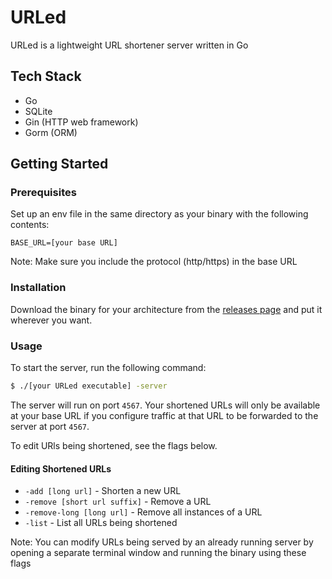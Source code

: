 # URLed

URLed is a lightweight URL shortener server written in Go

## Tech Stack

- Go
- SQLite
- Gin (HTTP web framework)
- Gorm (ORM)

## Getting Started

### Prerequisites

Set up an env file in the same directory as your binary with the following contents:

```BASE_URL=[your base URL]```

Note: Make sure you include the protocol (http/https) in the base URL

### Installation

Download the binary for your architecture from the [releases page](https://github.com/masoncfrancis/urled/releases)
and put it wherever you want.

### Usage

To start the server, run the following command:

```bash
$ ./[your URLed executable] -server
```

The server will run on port `4567`. Your shortened URLs will only be available at your base URL if 
you configure traffic at that URL to be forwarded to the server at port `4567`.

To edit URls being shortened, see the flags below.

#### Editing Shortened URLs

- `-add [long url]` - Shorten a new URL
- `-remove [short url suffix]` - Remove a URL
- `-remove-long [long url]` - Remove all instances of a URL
- `-list` - List all URLs being shortened

Note: You can modify URLs being served by an already running server by opening a separate terminal window and running
the binary using these flags
 

